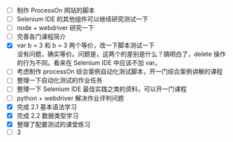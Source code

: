 - [ ] 制作 ProcessOn 网站的脚本
- [ ] Selenium IDE 的其他组件可以继续研究测试一下
- [ ] node + webdriver 研究一下
- [ ] 完善各门课程简介
- [x] var b = 3 和 b = 3 两个等价，改一下脚本测试一下  
    没有问题，确实等价。问题是，这两个的差别是什么？搞明白了，delete 操作的行为不同。看来在 Selenium IDE 中应该不加 var。
- [ ] 考虑制作 processOn 综合案例自动化测试脚本，开一门综合案例讲解的课程
- [ ] 整理一下自动化测试的作业任务
- [ ] 整理一下 Selenium IDE 最佳实践之类的资料，可以开一门课程
- [ ] python + webdriver 解决作业评判问题
- [x] 完成 2.1 基本语法学习
- [x] 完成 2.2 数据类型学习
- [x] 整理了配置测试的课堂练习
- [ ] 3
